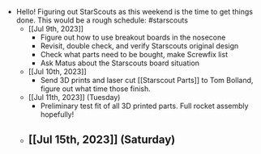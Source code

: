 - Hello! Figuring out StarScouts as this weekend is the time to get things done. This would be a rough schedule: #starscouts
	- [[Jul 9th, 2023]]
		- Figure out how to use breakout boards in the nosecone
		- Revisit, double check, and verify Starscouts original design
		- Check what parts need to be bought, make Screwfix list
		- Ask Matus about the Starscouts board situation
	- [[Jul 10th, 2023]]
		- Send 3D prints and laser cut [[Starscout Parts]] to Tom Bolland, figure out what time those finish.
	- [[Jul 11th, 2023]] (Tuesday)
		- Preliminary test fit of all 3D printed parts. Full rocket assembly hopefully!
	- [[Jul 15th, 2023]] (Saturday)
		-